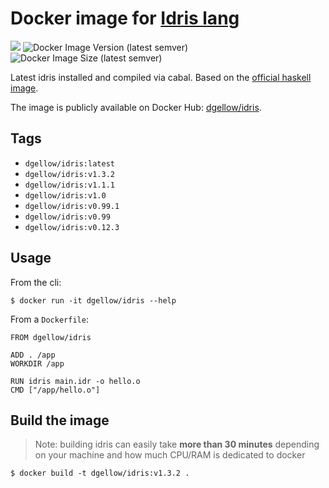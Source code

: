 # Docker image for [Idris lang](http://www.idris-lang.org/)

![](https://img.shields.io/badge/image%20name-dgellow%2Fidris-blue)
![Docker Image Version (latest semver)](https://img.shields.io/docker/v/dgellow/idris)
![Docker Image Size (latest semver)](https://img.shields.io/docker/image-size/dgellow/idris)

Latest idris installed and compiled via cabal. Based on the [official haskell image](https://hub.docker.com/r/_/haskell/).

The image is publicly available on Docker Hub: [dgellow/idris](https://hub.docker.com/r/dgellow/idris/).

## Tags

- `dgellow/idris:latest`
- `dgellow/idris:v1.3.2`
- `dgellow/idris:v1.1.1`
- `dgellow/idris:v1.0`
- `dgellow/idris:v0.99.1`
- `dgellow/idris:v0.99`
- `dgellow/idris:v0.12.3`

## Usage

From the cli:

```
$ docker run -it dgellow/idris --help
```

From a `Dockerfile`:

```
FROM dgellow/idris

ADD . /app
WORKDIR /app

RUN idris main.idr -o hello.o
CMD ["/app/hello.o"]
```

## Build the image

> Note: building idris can easily take **more than 30 minutes** depending on your machine and how much CPU/RAM is dedicated to docker

```
$ docker build -t dgellow/idris:v1.3.2 .
```